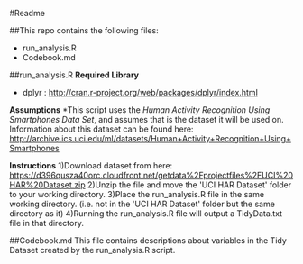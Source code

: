 #Readme

##This repo contains the following files: 
* run_analysis.R
* Codebook.md

##run_analysis.R
**Required Library**
* dplyr : http://cran.r-project.org/web/packages/dplyr/index.html</li>

**Assumptions**
*This script uses the *Human Activity Recognition Using Smartphones Data Set*, and assumes that is the dataset it will be used on. Information about this dataset can be found here: http://archive.ics.uci.edu/ml/datasets/Human+Activity+Recognition+Using+Smartphones

**Instructions**
1)Download dataset from here: https://d396qusza40orc.cloudfront.net/getdata%2Fprojectfiles%2FUCI%20HAR%20Dataset.zip
2)Unzip the file and move the 'UCI HAR Dataset' folder to your working directory. 
3)Place the run_analysis.R file in the same working directory. (i.e. not in the 'UCI HAR Dataset' folder but the same directory as it)
4)Running the run_analysis.R file will output a TidyData.txt file in that directory. 

##Codebook.md
This file contains descriptions about variables in the Tidy Dataset created by the run_analysis.R script. 
